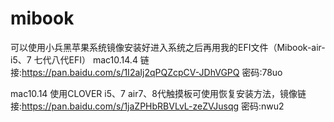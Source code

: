 # mibook
可以使用小兵黑苹果系统镜像安装好进入系统之后再用我的EFI文件（Mibook-air-i5、7 七代八代EFI）
mac10.14.4
链接:https://pan.baidu.com/s/1I2aIj2qPQZcpCV-JDhVGPQ  密码:78uo

mac10.14
使用CLOVER i5、7 air7、8代触摸板可使用恢复安装方法，镜像链接:https://pan.baidu.com/s/1jaZPHbRBVLvL-zeZVJusqg  密码:nwu2
